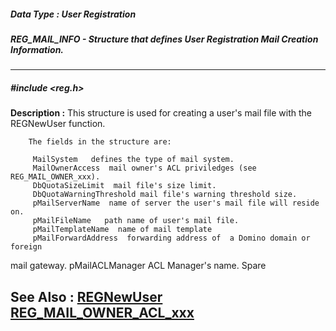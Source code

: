 ##### Data Type : User Registration
##### REG_MAIL_INFO - Structure that defines User Registration Mail Creation Information. 
---
##### #include <reg.h>
**Description :**
This structure is used for creating a user's mail file with the REGNewUser 
function. 

        The fields in the structure are:

         MailSystem   defines the type of mail system.
         MailOwnerAccess  mail owner's ACL priviledges (see REG_MAIL_OWNER_xxx).
         DbQuotaSizeLimit  mail file's size limit.   
         DbQuotaWarningThreshold mail file's warning threshold size.
         pMailServerName  name of server the user's mail file will reside on.
         pMailFileName   path name of user's mail file.
         pMailTemplateName  name of mail template
         pMailForwardAddress  forwarding address of  a Domino domain or foreign 
mail gateway.
         pMailACLManager  ACL Manager's name. 
         Spare

**See Also :**
[REGNewUser](D:/md_files/REGNewUser.md)
[REG_MAIL_OWNER_ACL_xxx](D:/md_files/REG_MAIL_OWNER_ACL_xxx.md)
---
